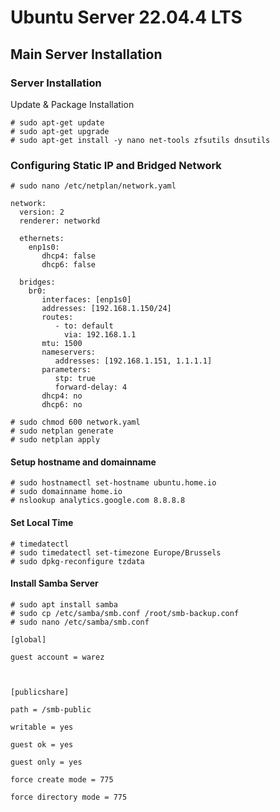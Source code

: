 # Ubuntu Server 22.04.4 LTS
## Main Server Installation
### Server Installation
Update & Package Installation
~~~
# sudo apt-get update
# sudo apt-get upgrade
# sudo apt-get install -y nano net-tools zfsutils dnsutils
~~~
### Configuring Static IP and Bridged Network
~~~
# sudo nano /etc/netplan/network.yaml
~~~
~~~
network:
  version: 2
  renderer: networkd

  ethernets:
    enp1s0:
       dhcp4: false
       dhcp6: false

  bridges:
    br0:
       interfaces: [enp1s0]
       addresses: [192.168.1.150/24]
       routes:
          - to: default
            via: 192.168.1.1
       mtu: 1500
       nameservers:
          addresses: [192.168.1.151, 1.1.1.1]
       parameters:
          stp: true
          forward-delay: 4
       dhcp4: no
       dhcp6: no

~~~
~~~
# sudo chmod 600 network.yaml
# sudo netplan generate
# sudo netplan apply
~~~
#### Setup hostname and domainname
~~~
# sudo hostnamectl set-hostname ubuntu.home.io
# sudo domainname home.io
# nslookup analytics.google.com 8.8.8.8
~~~
#### Set Local Time
~~~
# timedatectl
# sudo timedatectl set-timezone Europe/Brussels
# sudo dpkg-reconfigure tzdata
~~~
####  Install Samba Server
~~~
# sudo apt install samba
# sudo cp /etc/samba/smb.conf /root/smb-backup.conf
# sudo nano /etc/samba/smb.conf
~~~
~~~
[global]

guest account = warez

  

[publicshare]

path = /smb-public

writable = yes

guest ok = yes

guest only = yes

force create mode = 775

force directory mode = 775
~~~
<!--stackedit_data:
eyJoaXN0b3J5IjpbLTIwMzMyMTIwNDcsMjY2MjI2NzM3LC0xMj
c0MzIzMDc0LDY0OTE0NTUwMiwxMjc0NzMxODU0XX0=
-->